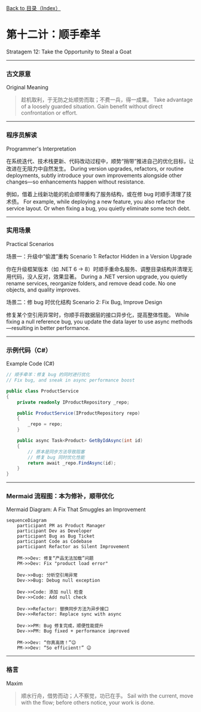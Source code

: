 [Back to 目录（Index）](https://github.com/uwspstar/The-36-Stratagems-for-Programmers/blob/main/Index.md)

# 第十二计：顺手牵羊

Stratagem 12: Take the Opportunity to Steal a Goat

---

### 古文原意

Original Meaning

> 趁机取利，于无防之处顺势而取；不费一兵，得一成果。
> Take advantage of a loosely guarded situation. Gain benefit without direct confrontation or effort.

---

### 程序员解读

Programmer's Interpretation

在系统迭代、技术栈更新、代码改动过程中，顺势“捎带”推进自己的优化目标，让改进在无阻力中自然发生。
During version upgrades, refactors, or routine deployments, subtly introduce your own improvements alongside other changes—so enhancements happen without resistance.

例如，借着上线新功能的机会顺带重构了服务结构，或在修 bug 时顺手清理了技术债。
For example, while deploying a new feature, you also refactor the service layout. Or when fixing a bug, you quietly eliminate some tech debt.

---

### 实用场景

Practical Scenarios

场景一：升级中“偷渡”重构
Scenario 1: Refactor Hidden in a Version Upgrade

你在升级框架版本（如 .NET 6 → 8）时顺手重命名服务、调整目录结构并清理无用代码，没人反对，效果显著。
During a .NET version upgrade, you quietly rename services, reorganize folders, and remove dead code. No one objects, and quality improves.

场景二：修 bug 时优化结构
Scenario 2: Fix Bug, Improve Design

修复某个空引用异常时，你顺手将数据层的接口异步化，提高整体性能。
While fixing a null reference bug, you update the data layer to use async methods—resulting in better performance.

---

### 示例代码（C#）

Example Code (C#)

```csharp
// 顺手牵羊：修复 bug 的同时进行优化
// Fix bug, and sneak in async performance boost

public class ProductService
{
    private readonly IProductRepository _repo;

    public ProductService(IProductRepository repo)
    {
        _repo = repo;
    }

    public async Task<Product> GetByIdAsync(int id)
    {
        // 原本是同步方法导致阻塞
        // 修复 bug 同时优化性能
        return await _repo.FindAsync(id);
    }
}
```

---

### Mermaid 流程图：本为修补，顺带优化

Mermaid Diagram: A Fix That Smuggles an Improvement

```mermaid
sequenceDiagram
    participant PM as Product Manager
    participant Dev as Developer
    participant Bug as Bug Ticket
    participant Code as Codebase
    participant Refactor as Silent Improvement

    PM->>Dev: 修复“产品无法加载”问题  
    PM->>Dev: Fix "product load error"

    Dev->>Bug: 分析空引用异常  
    Dev->>Bug: Debug null exception

    Dev->>Code: 添加 null 检查  
    Dev->>Code: Add null check

    Dev->>Refactor: 替换同步方法为异步接口  
    Dev->>Refactor: Replace sync with async

    Dev->>PM: Bug 修复完成，顺便性能提升  
    Dev->>PM: Bug fixed + performance improved

    PM->>Dev: “你真高效！”😉  
    PM->>Dev: “So efficient!” 😉
```

---

### 格言

Maxim

> 顺水行舟，借势而动；人不察觉，功已在手。
> Sail with the current, move with the flow; before others notice, your work is done.
